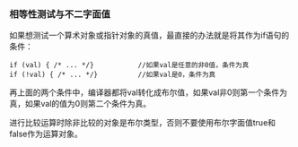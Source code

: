 ###  相等性测试与不二字面值
如果想测试一个算术对象或指针对象的真值，最直接的办法就是将其作为if语句的条件：
```
if (val) { /* ... */}           //如果val是任意的非0值，条件为真
if (!val) { /* ... */}          //如果val是0，条件为真
```
再上面的两个条件中，编译器都将val转化成布尔值，如果val非0则第一个条件为真，如果val的值为0则第二个条件为真。

进行比较运算时除非比较的对象是布尔类型，否则不要使用布尔字面值true和false作为运算对象。

